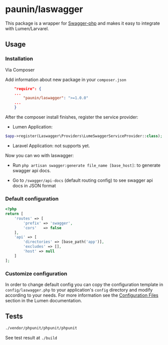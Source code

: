# paunin/laswagger

This package is a wrapper for [Swagger-php](https://github.com/zircote/swagger-php) and makes it easy to integrate with Lumen/Larvarel.

## Usage

### Installation
Via Composer

Add information about new package in your `composer.json`
```json
    "require": {
    ...
        "paunin/laswagger": ">=1.0.0"
    ...
    }
```

After the composer install finishes, register the service provider:

 * Lumen Application:

```php
$app->register(Laswagger\Providers\LumeSwaggerServiceProvider::class);
```

 * Laravel Application: not supports yet.

Now you can wo with laswagger:
* Run `php artisan swagger:generate file_name [base_host]`: to generate swagger api docs.

* Go to `/swagger/api-docs` (default routing config) to see swagger api docs in JSON format

### Default configuration
```php
<?php
return [
    'routes' => [
        'prefix' => 'swagger',
        'cors'   => false
    ],
    'api' => [
        'directories' => [base_path('app')],
        'excludes' => [],
        'host' => null
    ]
];
```

### Customize configuration
In order to change default config you can copy the configuration template in `config/laswagger.php` to your application's `config` directory and modify according to your needs.
For more information see the [Configuration Files](http://lumen.laravel.com/docs/configuration#configuration-files) section in the Lumen documentation.

## Tests
```sh
./vendor/phpunit/phpunit/phpunit
```
See test result at `./build`
